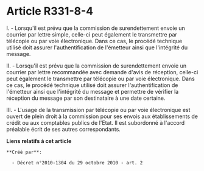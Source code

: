 # Article R331-8-4

I. - Lorsqu'il est prévu que la commission de surendettement envoie un courrier par lettre simple, celle-ci peut également le
transmettre par télécopie ou par voie électronique. Dans ce cas, le procédé technique utilisé doit assurer l'authentification
de l'émetteur ainsi que l'intégrité du message. 

II. - Lorsqu'il est prévu que la commission de surendettement envoie un courrier par lettre recommandée avec demande d'avis
de réception, celle-ci peut également le transmettre par télécopie ou par voie électronique. Dans ce cas, le procédé
technique utilisé doit assurer l'authentification de l'émetteur ainsi que l'intégrité du message et permettre de vérifier la
réception du message par son destinataire à une date certaine. 

III. - L'usage de la transmission par télécopie ou par voie électronique est ouvert de plein droit à la commission pour ses
envois aux établissements de crédit ou aux comptables publics de l'Etat. Il est subordonné à l'accord préalable écrit de ses
autres correspondants.

**Liens relatifs à cet article**

	**Créé par**:

	  - Décret n°2010-1304 du 29 octobre 2010 - art. 2
